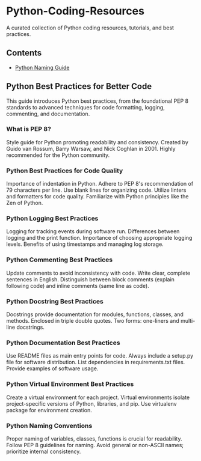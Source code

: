 # Python-Coding-Resources

A curated collection of Python coding resources, tutorials, and best practices.


## Contents

- [Python Naming Guide](https://github.com/jingwora/Python-Coding-Resources/blob/main/contents/Python%20Naming%20Guide.md)


## Python Best Practices for Better Code

This guide introduces Python best practices, from the foundational PEP 8 standards to advanced techniques for code formatting, logging, commenting, and documentation. 

### What is PEP 8?
Style guide for Python promoting readability and consistency.
Created by Guido van Rossum, Barry Warsaw, and Nick Coghlan in 2001.
Highly recommended for the Python community.

### Python Best Practices for Code Quality
Importance of indentation in Python.
Adhere to PEP 8's recommendation of 79 characters per line.
Use blank lines for organizing code.
Utilize linters and formatters for code quality.
Familiarize with Python principles like the Zen of Python.

### Python Logging Best Practices
Logging for tracking events during software run.
Differences between logging and the print function.
Importance of choosing appropriate logging levels.
Benefits of using timestamps and managing log storage.

### Python Commenting Best Practices
Update comments to avoid inconsistency with code.
Write clear, complete sentences in English.
Distinguish between block comments (explain following code) and inline comments (same line as code).

### Python Docstring Best Practices
Docstrings provide documentation for modules, functions, classes, and methods.
Enclosed in triple double quotes.
Two forms: one-liners and multi-line docstrings.

### Python Documentation Best Practices
Use README files as main entry points for code.
Always include a setup.py file for software distribution.
List dependencies in requirements.txt files.
Provide examples of software usage.

### Python Virtual Environment Best Practices
Create a virtual environment for each project.
Virtual environments isolate project-specific versions of Python, libraries, and pip.
Use virtualenv package for environment creation.

### Python Naming Conventions
Proper naming of variables, classes, functions is crucial for readability.
Follow PEP 8 guidelines for naming.
Avoid general or non-ASCII names; prioritize internal consistency.

